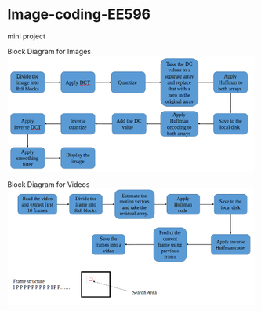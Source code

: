 # Image-coding-EE596
mini project

Block Diagram for Images
![alt text](https://github.com/AshanSerasinghe/Image-coding-EE596/blob/main/BlockDiagram_img.png)

Block Diagram for Videos
![all text](https://github.com/AshanSerasinghe/Image-coding-EE596/blob/main/BlockDagram_video.png)
